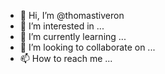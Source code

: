 - 👋 Hi, I’m @thomastiveron
- 👀 I’m interested in ...
- 🌱 I’m currently learning ...
- 💞️ I’m looking to collaborate on ...
- 📫 How to reach me ...

<!---
thomastiveron/thomastiveron is a ✨ special ✨ repository because its `README.md` (this file) appears on your GitHub profile.
You can click the Preview link to take a look at your changes.
--->
